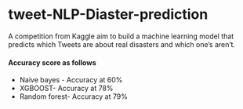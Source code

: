 # tweet-NLP-Diaster-prediction
A competition from Kaggle aim to build a machine learning model that predicts which Tweets are about real disasters and which one’s aren’t. 
#### Accuracy score as follows
* Naive bayes - Accuracy at 60%
* XGBOOST- Accuracy at 78%
* Random forest- Accuracy at 79%
